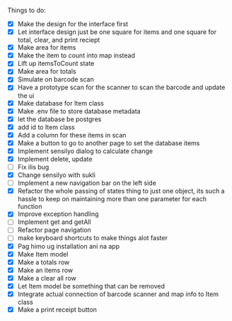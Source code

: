 Things to do:

 - [x] Make the design for the interface first
 - [x] Let interface design just be one square for items and one square for total, clear, and print reciept
 - [x] Make area for items
 - [x] Make the item to count into map instead
 - [x] Lift up itemsToCount state
 - [x] Make area for totals
 - [x] Simulate on barcode scan
 - [x] Have a prototype scan for the scanner to scan the barcode and update the ui
 - [x] Make database for Item class
 - [x] Make .env file to store database metadata
 - [x] let the database be postgres
 - [x] add id to Item class
 - [x] Add a column for these items in scan
 - [x] Make a button to go to another page to set the database items
 - [x] Implement sensilyo dialog to calculate change
 - [x] Implement delete, update
 - [ ] Fix ilis bug
 - [x] Change sensilyo with sukli
 - [ ] Implement a new navigation bar on the left side
 - [x] Refactor the whole passing of states thing to just one object, its such a hassle to keep on maintaining more than one parameter for each function
 - [x] Improve exception handling
 - [ ] Implement get and getAll
 - [ ] Refactor page navigation
 - [ ] make keyboard shortcuts to make things alot faster
 - [x] Pag himo ug installation ani na app
 - [x] Make Item model
 - [x] Make a totals row
 - [x] Make an items row
 - [x] Make a clear all row
 - [x] Let Item model be something that can be removed
 - [x] Integrate actual connection of barcode scanner and map info to Item class
 - [x] Make a print receipt button